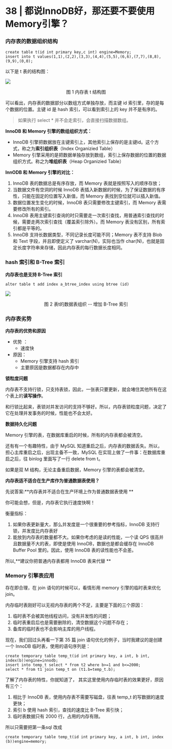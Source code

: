 # 38 | 都说InnoDB好，那还要不要使用Memory引擎？

### 内存表的数据组织结构

```mysql
create table t(id int primary key,c int) engine=Memory;
insert into t values(1,1),(2,2),(3,3),(4,4),(5,5),(6,6),(7,7),(8,8),(9,9),(0,0);
```

以下是 t 表的结构图：

![](https://raw.githubusercontent.com/dddygin/intentional-learning/master/blog/images/mysql45/picture/mysql45-38-01.png)

<center>图 1 内存表 t 结构图</center>

可以看出，内存表的数据部分以数组方式单独存放，而主键 id 索引里，存的是每个数据的位置。主键 id 是 hash 索引，可以看到索引上的 key 并不是有序的。

> 如果执行 select * 并不会走索引，会直接扫描数据数组。

**InnoDB 和 Memory 引擎的数组组织方式：**

- InnoDB 引擎把数据放在主键索引上，其他索引上保存的是主键id。这个方式，称之为**索引组织表**（Index Organizied Table）
- Memory 引擎采用的是把数据单独存放到数组，索引上保存数据的位置的数据组织方式。称之为**堆组织表**（Heap Organizied Table）

**InnODB 和 Memory 引擎的对比：**

1. InnoDB 表的数据总是有序存放，而 Memory 表就是按照写入的顺序存放；
2. 当数据文件有空洞的时候 InnoDB 表插入新数据的时候，为了保证数据的有序性，只能在固定的位置写入新值，而 Memory 表找到空位就可以插入新值。
3. 数据位置发生变化的时候，InnoDB 表只需要修改主键索引，而 Memory 表需要修改所有的索引。
4. InnoDB 表用主键索引查询的时只需要走一次索引查找，用普通索引查找的时候，需要走两次索引查找（覆盖索引除外）。而 Memory 表没有区别，所有索引都是平等的。
5. InnoDB 支持长数据类型，不同记录长度可能不同；Memory 表不支持 Blob 和 Text 字段，并且即使定义了 varchar(N)，实际也当作 char(N)，也就是固定长度字符串来存储，因此内存表的每行数据长度相同。

### hash 索引和 B-Tree 索引

**内存表也是支持 B-Tree 索引**

```mysql
alter table t add index a_btree_index using btree (id)
```

![](https://raw.githubusercontent.com/dddygin/intentional-learning/master/blog/images/mysql45/picture/mysql45-38-02.png)

<center>图 2 表t的数据表组织 -- 增加 B-Tree 索引</center>

### 内存表劣势

**内存表的优势和原因**

- 优势 ：
  - 速度快
- 原因：
  - Memory 引擎支持 hash 索引
  - 主要原因是数据都存在内存中

**锁粒度问题**

内存表不支持行锁，只支持表锁，因此，一张表只要更新，就会堵住其他所有在这个表上的**读写操作**。

和行锁比起来，表锁对并发访问的支持不够好。所以，内存表锁粒度问题，决定了它在处理并发事务的时候，性能也不会太好。

**数据持久化问题**

Memory 引擎的表，在数据库重启的时候，所有的内存表都会被清空。

还有有一个有趣特性，由于 MySQL 知道重启之后，内存表的数据丢失。所以，担心主库重启之后，出现主备不一致，MySQL 在实现上做了一件事：在数据库重启之后，往 binlog 里面写了一行 delete from t。

如果是双 M 结构，无论主备重启数据，Memory 引擎的表都会被清空。

**内存表适不适合在生产库作为普通数据表使用？**

先说答案:**内存表并不适合在生产环境上作为普通数据表使用 **

你可能会想，但是，内存表它执行速度快啊！

衡量指标：

1. 如果你表更新量大，那么并发度是一个很重要的参考指标，InnoDB 支持行锁，并发度比内存表好
2. 能放到内存表的数量都不大。如果你考虑的是读的性能，一个读 QPS 很高并且数据量不大的表，即使是使用 InnoDB，数据也是都会缓存在 InnoDB Buffer Pool 里的。因此，使用 InnoDB 表的读性能也不会差。

所以,**建议你把普通内存表都用 InnoDB 表来代替 **

### Memory 引擎表应用

存在即合理，在 join 语句的时候可以，看情形用 memory 引擎的临时表来优化join。

内存临时表刚好可以无视内存表的两个不足，主要是下面的三个原因： 

1. 临时表不会被其他线程访问，没有并发性的问题； 
2. 临时表重启后也是需要删除的，清空数据这个问题不存在； 
3. 备库的临时表也不会影响主库的用户线程。

现在，我们回过头再看一下第 35 篇 join 语句优化的例子，当时我建议的是创建一个 InnoDB 临时表，使用的语句序列是：

```mysql
create temporary table temp_t(id int primary key, a int, b int, index(b))engine=innodb;
insert into temp_t select * from t2 where b>=1 and b<=2000;
select * from t1 join temp_t on (t1.b=temp_t.b);
```

了解了内存表的特性，你就知道了， 其实这里使用内存临时表的效果更好，原因有三个： 

1. 相比于 InnoDB 表，使用内存表不需要写磁盘，往表 temp_t 的写数据的速度更快； 
2.  索引 b 使用 hash 索引，查找的速度比 B-Tree 索引快； 
3.  临时表数据只有 2000 行，占用的内存有限。 

所以只需要把第一条sql 改成

```mysql
create temporary table temp_t(id int primary key, a int, b int, index (b))engine=memory;
```

